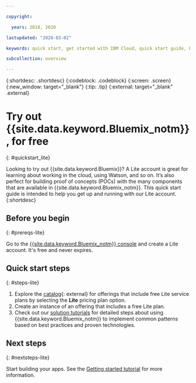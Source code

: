 ```yaml
---

copyright:

  years: 2018, 2020

lastupdated: "2020-03-02"

keywords: quick start, get started with IBM Cloud, quick start guide, Lite account, try out, free

subcollection: overview

---
```


{:shortdesc: .shortdesc}
{:codeblock: .codeblock}
{:screen: .screen}
{:new_window: target="_blank"}
{:tip: .tip}
{:external: target="_blank" .external}


# Try out {{site.data.keyword.Bluemix_notm}}, for free
{: #quickstart_lite}

Looking to try out {{site.data.keyword.Bluemix}}? A Lite account is great for learning about working in the cloud, using Watson, and so on. It’s also perfect for building proof of concepts (POCs) with the many components that are available in {{site.data.keyword.Bluemix_notm}}. This quick start guide is intended to help you get up and running with our Lite account.  
{:shortdesc}  

## Before you begin
{: #prereqs-lite}

Go to the [{{site.data.keyword.Bluemix_notm}} console](https://{DomainName}) and create a Lite account. It's free and never expires.

## Quick start steps
{: #steps-lite}

1. Explore the [catalog](https://cloud.ibm.com/catalog){: external} for offerings that include free Lite service plans by selecting the **Lite** pricing plan option.
2. Create an instance of an offering that includes a free Lite plan.
3. Check out our [solution tutorials](/docs/tutorials?topic=solution-tutorials-tutorials) for detailed steps about using {{site.data.keyword.Bluemix_notm}} to implement common patterns based on best practices and proven technologies. 


## Next steps
{: #nextsteps-lite}

Start building your apps. See the [Getting started tutorial](/docs/apps/tutorials?topic=creating-apps-getting-started) for more information.


